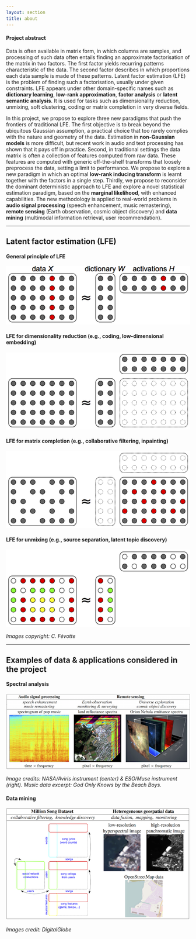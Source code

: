 ```yaml
---
layout: section
title: about
---
```


#### Project abstract

Data is often available in matrix form, in which columns are samples, and 
processing of such data often entails finding an approximate factorisation of 
the matrix in two factors. The first factor yields recurring patterns 
characteristic of the data. The second factor describes in which proportions 
each data sample is made of these patterns. Latent factor estimation (LFE) 
is the problem of finding such a factorisation, usually under given constraints. 
LFE appears under other domain-specific names such as 
**dictionary learning**, **low-rank approximation**, **factor analysis** or 
**latent semantic analysis**. It is used for tasks such as dimensionality 
reduction, unmixing, soft clustering, coding or matrix completion in very diverse fields.

In this project, we propose to explore three new paradigms that push the 
frontiers of traditional LFE. The first objective is to break beyond the 
ubiquitous Gaussian assumption, a practical choice that too rarely complies 
with the nature and geometry of the data. Estimation in **non-Gaussian models** 
is more difficult, but recent work in audio and text processing has shown 
that it pays off in practice. Second, in traditional settings the data 
matrix is often a collection of features computed from raw data. 
These features are computed with generic off-the-shelf transforms 
that loosely preprocess the data, setting a limit to performance. 
We propose to explore a new paradigm in which an optimal **low-rank inducing 
transform** is learnt together with the factors in a single step. 
Thirdly, we propose to reconsider the dominant deterministic approach to 
LFE and explore a novel statistical estimation paradigm, 
based on the **marginal likelihood**, with enhanced capabilities. 
The new methodology is applied to real-world problems in **audio signal 
processing** (speech enhancement, music remastering), 
**remote sensing** (Earth observation, cosmic object discovery) and **data mining**
(multimodal information retrieval, user recommendation).

---

## Latent factor estimation (LFE)

#### General principle of LFE

<p style="text-align: center;"><img src="img/lfe_sample.png" alt="lfe"></p>

#### LFE for dimensionality reduction (e.g., coding, low-dimensional embedding)

<p style="text-align: center;"><img src="img/dimreduc.png" alt="dim reduc"></p>

#### LFE for matrix completion (e.g., collaborative filtering, inpainting)

<p style="text-align: center;"><img src="img/interpolation.png" alt="interpolation"></p>

#### LFE for unmixing (e.g., source separation, latent topic discovery)

<p style="text-align: center;"><img src="img/unmixing.png" alt="unmixing"></p>

*Images copyright: C. Févotte*

---

## Examples of data & applications considered in the project

#### Spectral analysis

<p style="text-align: center;"> <img src="img/spectral.png" alt="unmixing"> </p>

*Image credits: NASA/Aviris instrument (center) &amp; ESO/Muse
instrument (right). Music data excerpt: <em>God Only Knows</em> by
the Beach Boys.*
            
#### Data mining

<p style="text-align: center;"> <img src="img/datamining.png" alt="data mining"> </p>

*Images credit: DigitalGlobe*

